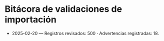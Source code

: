 # Bitácora de validaciones de importación

- 2025-02-20 — Registros revisados: 500 · Advertencias registradas: 18.
